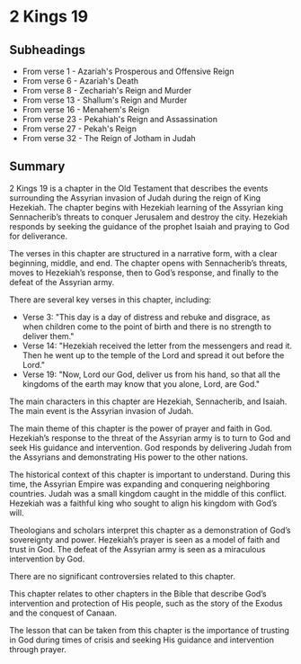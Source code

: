# 2 Kings 19

## Subheadings

* From verse 1 - Azariah's Prosperous and Offensive Reign
* From verse 6 - Azariah's Death
* From verse 8 - Zechariah's Reign and Murder
* From verse 13 - Shallum's Reign and Murder
* From verse 16 - Menahem's Reign
* From verse 23 - Pekahiah's Reign and Assassination
* From verse 27 - Pekah's Reign
* From verse 32 - The Reign of Jotham in Judah

## Summary

2 Kings 19 is a chapter in the Old Testament that describes the events surrounding the Assyrian invasion of Judah during the reign of King Hezekiah. The chapter begins with Hezekiah learning of the Assyrian king Sennacherib’s threats to conquer Jerusalem and destroy the city. Hezekiah responds by seeking the guidance of the prophet Isaiah and praying to God for deliverance.

The verses in this chapter are structured in a narrative form, with a clear beginning, middle, and end. The chapter opens with Sennacherib’s threats, moves to Hezekiah’s response, then to God’s response, and finally to the defeat of the Assyrian army.

There are several key verses in this chapter, including:

- Verse 3: "This day is a day of distress and rebuke and disgrace, as when children come to the point of birth and there is no strength to deliver them."
- Verse 14: "Hezekiah received the letter from the messengers and read it. Then he went up to the temple of the Lord and spread it out before the Lord."
- Verse 19: "Now, Lord our God, deliver us from his hand, so that all the kingdoms of the earth may know that you alone, Lord, are God."

The main characters in this chapter are Hezekiah, Sennacherib, and Isaiah. The main event is the Assyrian invasion of Judah.

The main theme of this chapter is the power of prayer and faith in God. Hezekiah’s response to the threat of the Assyrian army is to turn to God and seek His guidance and intervention. God responds by delivering Judah from the Assyrians and demonstrating His power to the other nations.

The historical context of this chapter is important to understand. During this time, the Assyrian Empire was expanding and conquering neighboring countries. Judah was a small kingdom caught in the middle of this conflict. Hezekiah was a faithful king who sought to align his kingdom with God’s will.

Theologians and scholars interpret this chapter as a demonstration of God’s sovereignty and power. Hezekiah’s prayer is seen as a model of faith and trust in God. The defeat of the Assyrian army is seen as a miraculous intervention by God.

There are no significant controversies related to this chapter.

This chapter relates to other chapters in the Bible that describe God’s intervention and protection of His people, such as the story of the Exodus and the conquest of Canaan.

The lesson that can be taken from this chapter is the importance of trusting in God during times of crisis and seeking His guidance and intervention through prayer.